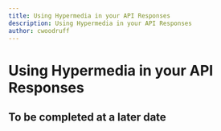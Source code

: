 ```yaml
---
title: Using Hypermedia in your API Responses
description: Using Hypermedia in your API Responses
author: cwoodruff
---
```

# Using Hypermedia in your API Responses

## To be completed at a later date